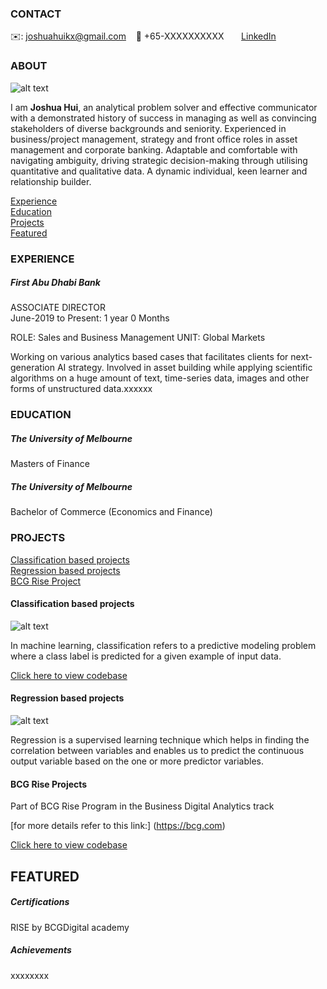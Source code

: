<!-- CONTACT Section Starts -->
### CONTACT

<!-- Add your details -->
✉️: joshuahuikx@gmail.com 
&nbsp;&nbsp; 📲 +65-XXXXXXXXXX
&nbsp;&nbsp;&nbsp;&nbsp;&nbsp; [LinkedIn](https://www.linkedin.com/in/kai-xiang-joshua-hui-9081275a//) 
<!-- CONTACT Section Ends -->

<!-- ABOUT Section Starts -->
### ABOUT
<!-- Add link to your picture -->

![alt text](https://raw.githubusercontent.com/krvishwesh54/Kumar-Vishwesh/main/images/profile.jpg)

<!-- Add your details -->

I am __Joshua Hui__, an analytical problem solver and effective communicator with a demonstrated history of success in managing as well as convincing stakeholders of diverse backgrounds and seniority. Experienced in business/project management, strategy and front office roles in asset management and corporate banking. Adaptable and comfortable with navigating ambiguity, driving strategic decision-making through utilising quantitative and qualitative data. A dynamic individual, keen learner and relationship builder.


<!-- Add link to the sections -->
[Experience](#experience) <br>
[Education](#education) <br>
[Projects](#projects) <br>
[Featured](#featured) <br> 

<!-- ABOUT Section Ends -->

<!-- EXPERIENCE Section Starts -->
### EXPERIENCE
<!-- Add your details -->
##### First Abu Dhabi Bank
ASSOCIATE DIRECTOR<br>
June-2019 to Present: 1 year 0 Months

ROLE: Sales and Business Management
UNIT: Global Markets

Working on various analytics based cases that facilitates clients for next-generation AI strategy. Involved in asset building while applying scientific algorithms on a huge amount of text, time-series data, images and other forms of unstructured data.xxxxxx

<!-- EXPERIENCE Section Ends -->

<!-- EDUCATION Section Starts -->
### EDUCATION
<!-- Add your details -->
##### The University of Melbourne
Masters of Finance

##### The University of Melbourne
Bachelor of Commerce (Economics and Finance)

<!-- EDUCATION Section Ends -->

<!-- PROJECTS Section Starts -->
### PROJECTS
<!-- Add your details -->

[Classification based projects](#classification-based-projects) <br>
[Regression based projects](#regression-based-projects) <br>
[BCG Rise Project](#BCG-Rise-project) <br>

<!-- Add your details -->

#### Classification based projects
![alt text](https://raw.githubusercontent.com/krvishwesh54/Kumar-Vishwesh/main/images/Classification.png)

In machine learning, classification refers to a predictive modeling problem where a class label is predicted for a given example of input data.

[Click here to view codebase](https://github.com/krvishwesh54/DataScience_DeepLearning_MachineLearning/tree/master/Classification)

#### Regression based projects
![alt text](https://raw.githubusercontent.com/krvishwesh54/Kumar-Vishwesh/main/images/Regression.jpg)

Regression is a supervised learning technique which helps in finding the correlation between variables and enables us to predict the continuous output variable based on the one or more predictor variables.

#### BCG Rise Projects

Part of BCG Rise Program in the Business Digital Analytics track

[for more details refer to this link:] (https://bcg.com)

[Click here to view codebase](https://github.com/krvishwesh54/DataScience_DeepLearning_MachineLearning/tree/master/Regression)

<!-- PROJECTS Section Ends -->

<!-- FEATURED Section Starts -->
## FEATURED
<!-- Add your details -->
##### Certifications
RISE by BCGDigital academy

##### Achievements
xxxxxxxx
<!-- FEATURED Section Ends -->
